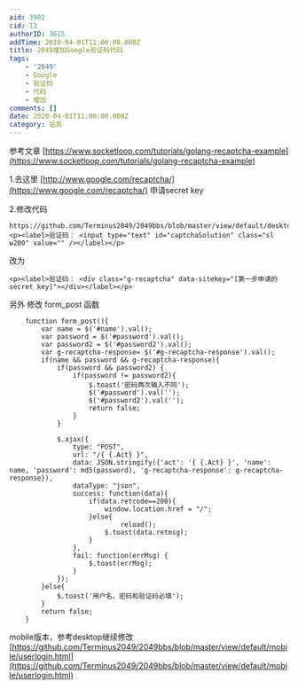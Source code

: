 ```yaml
---
aid: 3982
cid: 13
authorID: 3615
addTime: 2020-04-01T11:00:00.000Z
title: 2049增加Google验证码代码
tags:
    - '2049'
    - Google
    - 验证码
    - 代码
    - 增加
comments: []
date: 2020-04-01T11:00:00.000Z
category: 站务
---
```


参考文章 [https://www.socketloop.com/tutorials/golang-recaptcha-example](https://www.socketloop.com/tutorials/golang-recaptcha-example)

1.去这里 [http://www.google.com/recaptcha/](https://www.google.com/recaptcha/) 申请secret key

2.修改代码

    https://github.com/Terminus2049/2049bbs/blob/master/view/default/desktop/userlogin.html
    <p><label>验证码： <input type="text" id="captchaSolution" class="sl w200" value="" /></label></p>
    

改为

    <p><label>验证码： <div class="g-recaptcha" data-sitekey="[第一步申请的secret key]"></div></label></p>
    

另外 修改 form\_post 函数

        function form_post(){
            var name = $('#name').val();
            var password = $('#password').val();
            var password2 = $('#password2').val();
            var g-recaptcha-response= $('#g-recaptcha-response').val();
            if(name && password && g-recaptcha-response){
                if(password && password2) {
                    if(password != password2){
                        $.toast('密码两次输入不同');
                        $('#password').val('');
                        $('#password2').val('');
                        return false;
                    }
                }
    
                $.ajax({
                    type: "POST",
                    url: "/{ {.Act} }",
                    data: JSON.stringify({'act': '{ {.Act} }', 'name': name, 'password': md5(password), 'g-recaptcha-response': g-recaptcha-response}),
                    dataType: "json",
                    success: function(data){
                        if(data.retcode==200){
                            window.location.href = "/";
                        }else{
                                reload();
                            $.toast(data.retmsg);
                        }
                    },
                    fail: function(errMsg) {
                        $.toast(errMsg);
                    }
                });
            }else{
                $.toast('用户名、密码和验证码必填');
            }
            return false;
        }
    

mobile版本，参考desktop继续修改 [https://github.com/Terminus2049/2049bbs/blob/master/view/default/mobile/userlogin.html](https://github.com/Terminus2049/2049bbs/blob/master/view/default/mobile/userlogin.html)
